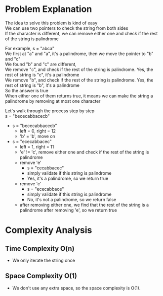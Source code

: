 # Problem Explanation
The idea to solve this problem is kind of easy<br>
We can use two pointers to check the string from both sides<br>
If the character is different, we can remove either one and check if the rest of the string is palindrome<br>

For example, s = "abca"<br>
We first at "a" and "a", it's a palindrome, then we move the pointer to "b" and "c"<br>
We found "b" and "c" are different,<br>
We remove "c", and check if the rest of the string is palindrome. Yes, the rest of string is "c", it's a palindrome<br>
We remove "b", and check if the rest of the string is palindrome. Yes, the rest of string is "b", it's a palindrome<br>
So the answer is true<br>
When either one of them returns true, it means we can make the string a palindrome by removing at most one character<br>

Let's walk through the process step by step<br>
s = "bececabbacecb"<br>
- s = "bececabbacecb"
  - left = 0, right = 12
  - 'b' = 'b', move on
- s = "ececabbacec"
  - left = 1, right = 11
  - 'e' != 'c', remove either one and check if the rest of the string is palindrome
  - remove 'e'
    - s = "cecabbacec"
    - simply validate if this string is palindrome
    - Yes, it's a palindrome, so we return true
  - remove 'c'
    - s = "ececabbace"
    - simply validate if this string is palindrome
    - No, it's not a palindrome, so we return false
  - after removing either one, we find that the rest of the string is a palindrome after removing 'e', so we return true

# Complexity Analysis
## Time Complexity O(n)
- We only iterate the string once

## Space Complexity O(1)
- We don't use any extra space, so the space complexity is O(1).
